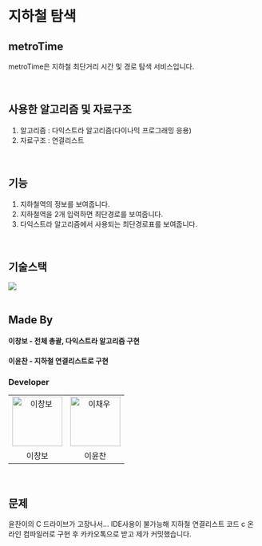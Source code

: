 # 지하철 탐색

## metroTime
metroTime은 지하철 최단거리 시간 및 경로 탐색 서비스입니다.  

<br>

## 사용한 알고리즘 및 자료구조
1. 알고리즘 : 다익스트라 알고리즘(다이나믹 프로그래밍 응용)
2. 자료구조 : 연결리스트

<br>

## 기능

1. 지하철역의 정보를 보여줍니다.
2. 지하철역을 2개 입력하면 최단경로를 보여줍니다.
3. 다익스트라 알고리즘에서 사용되는 최단경로표를 보여줍니다.

<br>

## 기술스택

<div>
<img src="https://img.shields.io/badge/c-275f85?style=for-the-badge&logo=c&logoColor=white"/>
</div>

<br>

## Made By

#### 이창보 - 전체 총괄, 다익스트라 알고리즘 구현
#### 이윤찬 - 지하철 연결리스트로 구현

### Developer
<table>
    <tr>
        <td align="center">
            <a href="https://github.com/qlido">
                <img alt="이창보" src="https://avatars.githubusercontent.com/jacobhboy" width="100" />
            </a>
        </td>
        <td align="center">
            <a href="https://github.com/chaewoo1002">
                <img alt="이채우" src="https://avatars.githubusercontent.com/yunchan060806" width="100" />
            </a>
        </td>
    </tr>
    <tr>
        <td align="center">이창보</td>
        <td align="center">이윤찬</td>
    </tr>
</table>

<br>

## 문제

윤찬이의 C 드라이브가 고장나서... IDE사용이 불가능해 지하철 연결리스트 코드 c 온라인 컴파일러로 구현 후 카카오톡으로 받고 제가 커밋했습니다.

